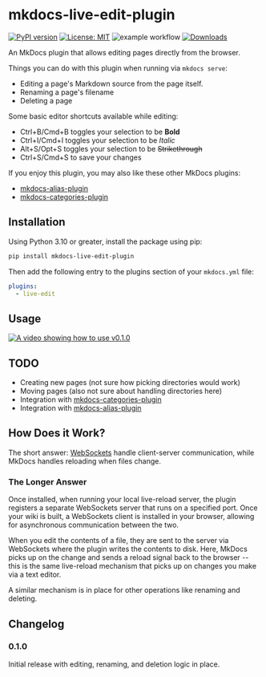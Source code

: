 # mkdocs-live-edit-plugin

[![PyPI version](https://badge.fury.io/py/mkdocs-live-edit-plugin.svg)](https://pypi.org/project/mkdocs-live-edit-plugin/)  [![License: MIT](https://img.shields.io/badge/License-MIT-yellow.svg)](https://opensource.org/licenses/MIT) ![example workflow](https://github.com/eddyluten/mkdocs-live-edit-plugin/actions/workflows/pylint.yml/badge.svg) [![Downloads](https://pepy.tech/badge/mkdocs-live-edit-plugin)](https://pepy.tech/project/mkdocs-live-edit-plugin)

An MkDocs plugin that allows editing pages directly from the browser.

Things you can do with this plugin when running via `mkdocs serve`:

- Editing a page's Markdown source from the page itself.
- Renaming a page's filename
- Deleting a page

Some basic editor shortcuts available while editing:

- Ctrl+B/Cmd+B toggles your selection to be **Bold**
- Ctrl+I/Cmd+I toggles your selection to be _Italic_
- Alt+S/Opt+S toggles your selection to be ~~Strikethrough~~
- Ctrl+S/Cmd+S to save your changes

If you enjoy this plugin, you may also like these other MkDocs plugins:

- [mkdocs-alias-plugin](https://github.com/EddyLuten/mkdocs-alias-plugin)
- [mkdocs-categories-plugin](https://github.com/EddyLuten/mkdocs-categories-plugin)

## Installation

Using Python 3.10 or greater, install the package using pip:

```zsh
pip install mkdocs-live-edit-plugin
```

Then add the following entry to the plugins section of your `mkdocs.yml` file:

```yml
plugins:
  - live-edit
```

## Usage

[![A video showing how to use v0.1.0](https://img.youtube.com/vi/8aUToGfXGVA/0.jpg)](https://www.youtube.com/watch?v=8aUToGfXGVA)

## TODO

- Creating new pages (not sure how picking directories would work)
- Moving pages (also not sure about handling directories here)
- Integration with [mkdocs-categories-plugin](https://github.com/EddyLuten/mkdocs-categories-plugin)
- Integration with [mkdocs-alias-plugin](https://github.com/EddyLuten/mkdocs-alias-plugin)

## How Does it Work?

The short answer: [WebSockets](https://developer.mozilla.org/en-US/docs/Web/API/WebSockets_API) handle client-server communication, while MkDocs handles reloading when files change.

### The Longer Answer

Once installed, when running your local live-reload server, the plugin registers a separate WebSockets server that runs on a specified port. Once your wiki is built, a WebSockets client is installed in your browser, allowing for asynchronous communication between the two.

When you edit the contents of a file, they are sent to the server via WebSockets where the plugin writes the contents to disk. Here, MkDocs picks up on the change and sends a reload signal back to the browser -- this is the same live-reload mechanism that picks up on changes you make via a text editor.

A similar mechanism is in place for other operations like renaming and deleting.

## Changelog

### 0.1.0

Initial release with editing, renaming, and deletion logic in place.
